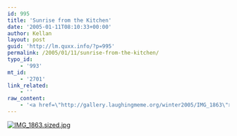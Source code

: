 ```yaml
---
id: 995
title: 'Sunrise from the Kitchen'
date: '2005-01-11T08:10:33+00:00'
author: Kellan
layout: post
guid: 'http://lm.quxx.info/?p=995'
permalink: /2005/01/11/sunrise-from-the-kitchen/
typo_id:
    - '993'
mt_id:
    - '2701'
link_related:
    - ''
raw_content:
    - '<a href=\"http://gallery.laughingmeme.org/winter2005/IMG_1863\"><img alt=\"IMG_1863.sized.jpg\" class=\"photo\" src=\"http://laughingmeme.org/img/IMG_1863.sized.jpg\" width=\"400\" height=\"300\"   /></a>'
---
```


[![IMG_1863.sized.jpg](http://laughingmeme.org/img/IMG_1863.sized.jpg)](http://gallery.laughingmeme.org/winter2005/IMG_1863)